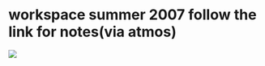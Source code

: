 <!--
id: 4801090
link: http://tumblr.atmos.org/post/4801090/workspace-summer-2007-follow-the-link-for
slug: workspace-summer-2007-follow-the-link-for
date: Mon Jul 02 2007 21:08:16 GMT-0700 (PDT)
publish: 2007-07-02
tags: 
title: workspace summer 2007 follow the link for notes(via atmos)
-->


workspace summer 2007 follow the link for notes(via atmos)
==========================================================

![](http://25.media.tumblr.com/4801090_500.jpg)

